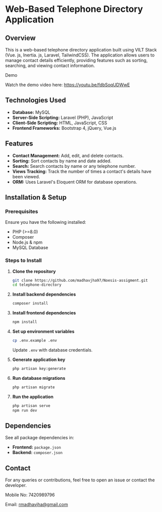 # Web-Based Telephone Directory Application

## Overview

This is a web-based telephone directory application built using VILT Stack (Vue. js, Inertia. js, Laravel, TailwindCSS). The application allows users to manage contact details efficiently, providing features such as sorting, searching, and viewing contact information.

Demo

Watch the demo video here: https://youtu.be/fdbSoqUDWwE

## Technologies Used

- **Database:** MySQL
- **Server-Side Scripting:** Laravel (PHP), JavaScript
- **Client-Side Scripting:** HTML, JavaScript, CSS
- **Frontend Frameworks:** Bootstrap 4, jQuery, Vue.js

## Features

- **Contact Management:** Add, edit, and delete contacts.
- **Sorting:** Sort contacts by name and date added.
- **Search:** Search contacts by name or any telephone number.
- **Views Tracking:** Track the number of times a contact's details have been viewed.
- **ORM:** Uses Laravel's Eloquent ORM for database operations.

## Installation & Setup

### Prerequisites

Ensure you have the following installed:

- PHP (>=8.0)
- Composer
- Node.js & npm
- MySQL Database

### Steps to Install

1. **Clone the repository**

   ```bash
   git clone https://github.com/madhavjha97/Noesis-assigment.git
   cd telephone-directory
   ```

2. **Install backend dependencies**

   ```bash
   composer install
   ```

3. **Install frontend dependencies**

   ```bash
   npm install
   ```

4. **Set up environment variables**

   ```bash
   cp .env.example .env
   ```

   Update `.env` with database credentials.

5. **Generate application key**

   ```bash
   php artisan key:generate
   ```

6. **Run database migrations**

   ```bash
   php artisan migrate
   ```

7. **Run the application**

   ```bash
   php artisan serve
   npm run dev
   ```

## Dependencies

See all package dependencies in:

- **Frontend:** `package.json`
- **Backend:** `composer.json`



## Contact

For any queries or contributions, feel free to open an issue or contact the developer.

Mobile No: 7420989796

Email: [rmadhavjha@gmail.com](mailto\:rmadhavjha@gmail.com)

